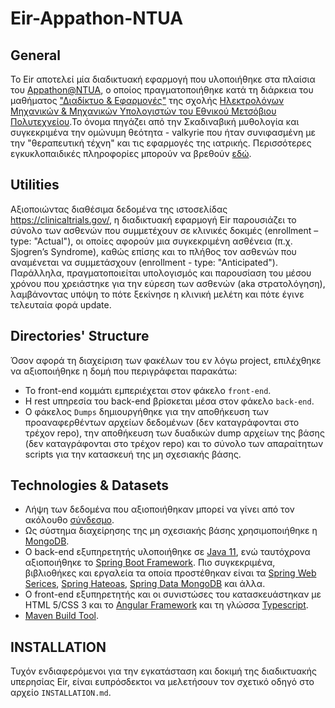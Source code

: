 # Eir-Appathon-NTUA

## General
Το Eir αποτελεί μία διαδικτυακή εφαρμογή που υλοποιήθηκε στα πλαίσια του [Appathon@NTUA](http://147.102.19.19/wordpress), ο οποίος πραγματοποιήθηκε κατά τη διάρκεια του μαθήματος ["Διαδίκτυο & Εφαρμογές"](http://ecourses.dbnet.ntua.gr/15372.html) της σχολής [Ηλεκτρολόγων Μηχανικών & Μηχανικών Υπολογιστών του Εθνικού Μετσόβιου Πολυτεχνείου](https://www.ece.ntua.gr/gr).Το όνομα πηγάζει από την Σκαδιναβική μυθολογία και συγκεκριμένα την ομώνυμη θεότητα - valkyrie που ήταν συνιφασμένη με την "θεραπευτική τέχνη" και τις εφαρμογές της ιατρικής. Περισσότερες εγκυκλοπαιδικές πληροφορίες μπορούν να βρεθούν [εδώ](https://en.wikipedia.org/wiki/Eir).

## Utilities
Αξιοποιώντας διαθέσιμα δεδομένα της ιστοσελίδας https://clinicaltrials.gov/, η διαδικτυακή εφαρμογή Eir παρουσιάζει το σύνολο των ασθενών που συμμετέχουν σε κλινικές δοκιμές (enrollment – type: "Actual"), οι οποίες αφορούν μια συγκεκριμένη ασθένεια (π.χ. Sjogren’s Syndrome), καθώς επίσης και το πλήθος τον ασθενών που αναμένεται να συμμετάσχουν (enrollment - type: "Anticipated"). Παράλληλα, πραγματοποιείται υπολογισμός και παρουσίαση του μέσου χρόνου που χρειάστηκε για την εύρεση των ασθενών (aka στρατολόγηση), λαμβάνοντας υπόψη το πότε ξεκίνησε η κλινική μελέτη και πότε έγινε τελευταία φορά update.

## Directories' Structure
Όσον αφορά τη διαχείριση των φακέλων του εν λόγω project, επιλέχθηκε να αξιοποιήθηκε η δομή που περιγράφεται παρακάτω:
* Το front-end κομμάτι εμπεριέχεται στον φάκελο ```front-end```.
* Η rest υπηρεσία του back-end βρίσκεται μέσα στον φάκελο ```back-end```.
* Ο φάκελος ```Dumps``` δημιουργήθηκε για την αποθήκευση των προαναφερθέντων αρχείων δεδομένων (δεν καταγράφονται στο τρέχον repo), την αποθήκευση των δυαδικών dump αρχείων της βάσης (δεν καταγράφονται στο τρέχον repo) και το σύνολο των απαραίτητων scripts για την κατασκευή της μη σχεσιακής βάσης.

## Technologies & Datasets

* Λήψη των δεδομένα που αξιοποιήθηκαν μπορεί να γίνει από τον ακόλουθο [σύνδεσμο](https://clinicaltrials.gov/AllPublicXML.zip).
* Ως σύστημα διαχείρησης της μη σχεσιακής βάσης χρησιμοποιήθηκε η [MongoDB](https://www.mongodb.com/).
* Ο back-end εξυπηρετητής υλοποιήθηκε σε [Java 11](https://www.oracle.com/java/technologies/javase-jdk11-downloads.html), ενώ ταυτόχρονα αξιοποιήθηκε το [Spring Boot Framework](https://spring.io/projects/spring-boot). Πιο συγκεκριμένα, βιβλιοθήκες και εργαλεία τα οποία προστέθηκαν είναι τα [Spring Web Serices](https://spring.io/projects/spring-ws), [Spring Hateoas](https://spring.io/projects/spring-hateoas), [Spring Data MongoDB](https://spring.io/projects/spring-data-mongodb) και άλλα.
* Ο front-end εξυπηρετητής και οι συνιστώσες του κατασκευάστηκαν με HTML 5/CSS 3 και το [Angular Framework](https://angular.io/) και τη γλώσσα [Typescript](https://www.typescriptlang.org/).
* [Maven Build Tool](https://maven.apache.org/).

## INSTALLATION

Τυχόν ενδιαφερόμενοι για την εγκατάσταση και δοκιμή της διαδικτυακής υπερησίας Eir, είναι ευπρόσδεκτοι να μελετήσουν τον σχετικό οδηγό στο αρχείο ```INSTALLATION.md```.
